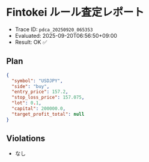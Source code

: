 # Fintokei ルール査定レポート
- Trace ID: `pdca_20250920_065353`
- Evaluated: 2025-09-20T06:56:50+09:00
- Result: OK ✅

## Plan
```json
{
  "symbol": "USDJPY",
  "side": "buy",
  "entry_price": 157.2,
  "stop_loss_price": 157.075,
  "lot": 0.1,
  "capital": 200000.0,
  "target_profit_total": null
}
```

## Violations
- なし
